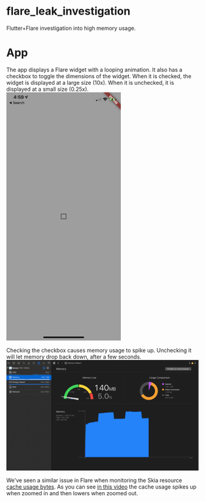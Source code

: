 # flare_leak_investigation

Flutter+Flare investigation into high memory usage.

# App
The app displays a Flare widget with a looping animation. It also has a checkbox to toggle the dimensions of the widget. When it is checked, the widget is displayed at a large size (10x). When it is unchecked, it is displayed at a small size (0.25x).
<img src="simple.jpeg" width="300"/>

Checking the checkbox causes memory usage to spike up. Unchecking it will let memory drop back down, after a few seconds.
<img src="memory.png"/>

We've seen a similar issue in Flare when monitoring the Skia resource [cache usage bytes](https://api.skia.org/classGrContext.html#ac1d4b739c9d7e2ef6e831bb73bb5ac76). As you can see [in this video](https://drive.google.com/file/d/1SkgcnzVQf4XnlaulXfKfzpWQoYvkd7SC/view) the cache usage spikes up when zoomed in and then lowers when zoomed out.
